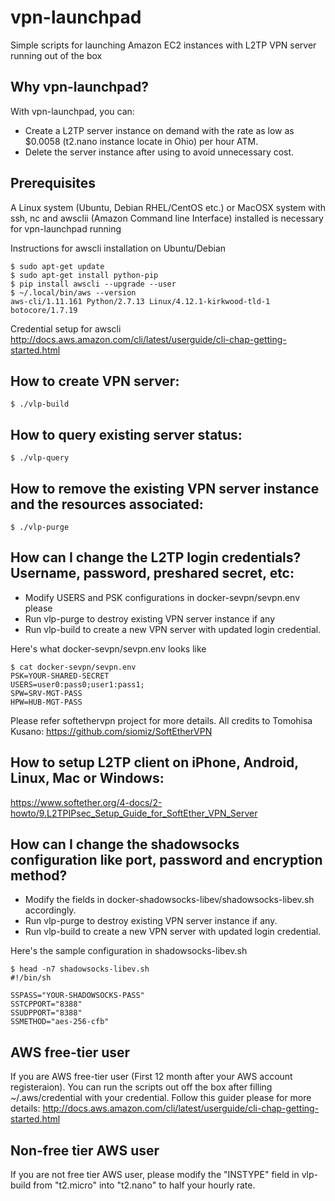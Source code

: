 # vpn-launchpad
Simple scripts for launching Amazon EC2 instances with L2TP VPN server running out of the box


## Why vpn-launchpad?
With vpn-launchpad, you can:
 - Create a L2TP server instance on demand with the rate as low as $0.0058 (t2.nano instance locate in Ohio) per hour ATM.
 - Delete the server instance after using to avoid unnecessary cost.


## Prerequisites
A Linux system (Ubuntu, Debian RHEL/CentOS etc.) or MacOSX system with ssh, nc and awsclii (Amazon Command line Interface) installed  is necessary for vpn-launchpad running

Instructions for awscli installation on Ubuntu/Debian
```
$ sudo apt-get update
$ sudo apt-get install python-pip
$ pip install awscli --upgrade --user
$ ~/.local/bin/aws --version
aws-cli/1.11.161 Python/2.7.13 Linux/4.12.1-kirkwood-tld-1 botocore/1.7.19
```
Credential setup for awscli
<http://docs.aws.amazon.com/cli/latest/userguide/cli-chap-getting-started.html>


## How to create VPN server:
`$ ./vlp-build`


## How to query existing server status:
`$ ./vlp-query`


## How to remove the existing VPN server instance and the resources associated:
`$ ./vlp-purge`


## How can I change the L2TP login credentials? Username, password, preshared secret, etc:
 - Modify USERS and PSK configurations in docker-sevpn/sevpn.env please
 - Run vlp-purge to destroy existing VPN server instance if any
 - Run vlp-build to create a new VPN server with updated login credential.

Here's what docker-sevpn/sevpn.env looks like
```
$ cat docker-sevpn/sevpn.env
PSK=YOUR-SHARED-SECRET
USERS=user0:pass0;user1:pass1;
SPW=SRV-MGT-PASS
HPW=HUB-MGT-PASS
```
Please refer softethervpn project for more details. All credits to Tomohisa Kusano:
<https://github.com/siomiz/SoftEtherVPN>


## How to setup L2TP client on iPhone, Android, Linux, Mac or Windows:
<https://www.softether.org/4-docs/2-howto/9.L2TPIPsec_Setup_Guide_for_SoftEther_VPN_Server>


## How can I change the shadowsocks configuration like port, password and encryption method?
 - Modify the fields in docker-shadowsocks-libev/shadowsocks-libev.sh accordingly.
 - Run vlp-purge to destroy existing VPN server instance if any.
 - Run vlp-build to create a new VPN server with updated login credential.

Here's the sample configuration in shadowsocks-libev.sh
```
$ head -n7 shadowsocks-libev.sh 
#!/bin/sh

SSPASS="YOUR-SHADOWSOCKS-PASS"
SSTCPPORT="8388"
SSUDPPORT="8388"
SSMETHOD="aes-256-cfb"
```

## AWS free-tier user
If you are AWS free-tier user (First 12 month after your AWS account registeraion). You can run the scripts out off the box after filling ~/.aws/credential with your credential. Follow this guider please for more details:
<http://docs.aws.amazon.com/cli/latest/userguide/cli-chap-getting-started.html>

## Non-free tier AWS user
If you are not free tier AWS user, please modify the "INSTYPE" field in vlp-build from "t2.micro" into "t2.nano" to half your hourly rate.
